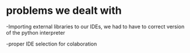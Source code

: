 # problems we dealt with

-Importing external libraries to our IDEs, we had to have to correct version of the python interpreter 

-proper IDE selection for colaboration
